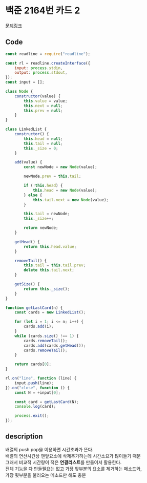 # 백준 2164번 카드 2

[문제링크](https://www.acmicpc.net/problem/2164)

## Code

```js
const readline = require("readline");

const rl = readline.createInterface({
	input: process.stdin,
	output: process.stdout,
});
const input = [];

class Node {
	constructor(value) {
		this.value = value;
		this.next = null;
		this.prev = null;
	}
}

class LinkedList {
	constructor() {
		this.head = null;
		this.tail = null;
		this._size = 0;
	}

	add(value) {
		const newNode = new Node(value);

		newNode.prev = this.tail;

		if (!this.head) {
			this.head = new Node(value);
		} else {
			this.tail.next = new Node(value);
		}

		this.tail = newNode;
		this._size++;

		return newNode;
	}

	getHead() {
		return this.head.value;
	}

	removeTail() {
		this.tail = this.tail.prev;
		delete this.tail.next;
	}

	getSize() {
		return this._size();
	}
}

function getLastCard(n) {
	const cards = new LinkedList();

	for (let i = 1; i <= n; i++) {
		cards.add(i);
	}
	while (cards.size() !== 1) {
		cards.removeTail();
		cards.add(cards.getHead());
		cards.removeTail();
	}

	return cards[0];
}

rl.on("line", function (line) {
	input.push(line);
}).on("close", function () {
	const N = +input[0];

	const card = getLastCard(N);
	console.log(card);

	process.exit();
});
```

## description

배열의 push pop을 이용하면 시간초과가 뜬다.  
배열의 연산시간상 맨앞요소에 삭제추가하는데 시간소요가 많이들기 때문  
그래서 비교적 시간량이 적은 **연결리스트**를 만들어서 활용한다.  
전체 기능을 다 만들필요는 없고 가장 앞부분의 요소를 제거하는 메소드와,  
가장 뒷부분을 불러오는 메소드만 해도 충분
